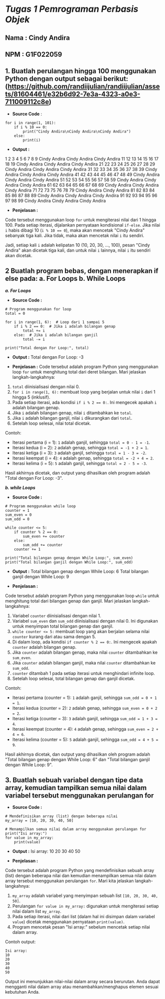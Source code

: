 # *Tugas 1 Pemrograman Perbasis Objek*
## Nama : Cindy Andira
## NPM  : G1F022059

## 1. Buatlah perulangan hingga 100 menggunakan Python dengan output sebagai berikut:(https://github.com/randiijulian/randiijulian/assets/81604461/e32b6d92-7e3a-4323-a0e3-711009112c8e)
- **Source Code** :  
```
for i in range(1, 101):
    if i % 10 == 0:
        print("Cindy Andira\nCindy Andira\nCindy Andira")
    else:
        print(i)
```
 - **Output :** 

1
2
3
4
5
6
7
8
9
Cindy Andira
Cindy Andira
Cindy Andira
11
12
13
14
15
16
17
18
19
Cindy Andira
Cindy Andira
Cindy Andira
21
22
23
24
25
26
27
28
29
Cindy Andira
Cindy Andira
Cindy Andira
31
32
33
34
35
36
37
38
39
Cindy Andira
Cindy Andira
Cindy Andira
41
42
43
44
45
46
47
48
49
Cindy Andira
Cindy Andira
Cindy Andira
51
52
53
54
55
56
57
58
59
Cindy Andira
Cindy Andira
Cindy Andira
61
62
63
64
65
66
67
68
69
Cindy Andira
Cindy Andira
Cindy Andira
71
72
73
75
76
78
79
Cindy Andira
Cindy Andira
81
82
83
84
85
86
87
88
89
Cindy Andira
Cindy Andira
Cindy Andira
91
92
93
94
95
96
97
98
99
Cindy Andira
Cindy Andira
Cindy Andira

 - **Penjelasan :** 

Code tersebut menggunakan loop `for` untuk mengiterasi nilai dari 1 hingga 100. Pada setiap iterasi, dijalankan pernyataan kondisional `if-else`. Jika nilai `i` habis dibagi 10 (`i % 10 == 0`), maka akan mencetak "Cindy Andira" sebanyak tiga kali. Jika tidak, maka akan mencetak nilai `i` itu sendiri.

Jadi, setiap kali `i` adalah kelipatan 10 (10, 20, 30, ..., 100), pesan "Cindy Andira" akan dicetak tiga kali, dan untuk nilai `i` lainnya, nilai `i` itu sendiri akan dicetak.

## 2 Buatlah program bebas, dengan menerapkan if else pada: a. For Loops b. While Loops
***a. For Loops***

 - **Source Code :** 
```
# Program menggunakan for loop
total = 0

for i in range(1, 6):  # Loop dari 1 sampai 5
    if i % 2 == 0:  # Jika i adalah bilangan genap
        total += i
    else:  # Jika i adalah bilangan ganjil
        total -= i

print("Total dengan For Loop:", total)
```

 - **Output :**
 Total dengan For Loop: -3

 - **Penjelasan :**
Code tersebut adalah program Python yang menggunakan loop `for` untuk menghitung total dari deret bilangan. Mari jelaskan langkah-langkahnya:

1. `total` diinisialisasi dengan nilai 0.
2. `for i in range(1, 6):` membuat loop yang berjalan untuk nilai `i` dari 1 hingga 5 (inklusif).
3. Pada setiap iterasi, ada kondisi `if i % 2 == 0:`. Ini mengecek apakah `i` adalah bilangan genap.
4. Jika `i` adalah bilangan genap, nilai `i` ditambahkan ke `total`.
5. Jika `i` adalah bilangan ganjil, nilai `i` dikurangkan dari `total`.
6. Setelah loop selesai, nilai total dicetak.

Contoh:
- Iterasi pertama (i = 1): `1` adalah ganjil, sehingga `total = 0 - 1 = -1`.
- Iterasi kedua (i = 2): `2` adalah genap, sehingga `total = -1 + 2 = 1`.
- Iterasi ketiga (i = 3): `3` adalah ganjil, sehingga `total = 1 - 3 = -2`.
- Iterasi keempat (i = 4): `4` adalah genap, sehingga `total = -2 + 4 = 2`.
- Iterasi kelima (i = 5): `5` adalah ganjil, sehingga `total = 2 - 5 = -3`.

Hasil akhirnya dicetak, dan output yang dihasilkan oleh program adalah "Total dengan For Loop: -3".


***b. while Loops***

- **Source Code :**
```
# Program menggunakan while loop
counter = 1
sum_even = 0
sum_odd = 0

while counter <= 5:
    if counter % 2 == 0:
        sum_even += counter
    else:
        sum_odd += counter
    counter += 1

print("Total bilangan genap dengan While Loop:", sum_even)
print("Total bilangan ganjil dengan While Loop:", sum_odd)
```

- **Output :** 
Total bilangan genap dengan While Loop: 6
Total bilangan ganjil dengan While Loop: 9

- **Penjelasan :**

Code tersebut adalah program Python yang menggunakan loop `while` untuk menghitung total dari bilangan genap dan ganjil. Mari jelaskan langkah-langkahnya:

1. Variabel `counter` diinisialisasi dengan nilai 1.
2. Variabel `sum_even` dan `sum_odd` diinisialisasi dengan nilai 0. Ini digunakan untuk menyimpan total bilangan genap dan ganjil.
3. `while counter <= 5:` membuat loop yang akan berjalan selama nilai `counter` kurang dari atau sama dengan 5.
4. Di dalam loop, ada kondisi `if counter % 2 == 0:`. Ini mengecek apakah `counter` adalah bilangan genap.
5. Jika `counter` adalah bilangan genap, maka nilai `counter` ditambahkan ke `sum_even`.
6. Jika `counter` adalah bilangan ganjil, maka nilai `counter` ditambahkan ke `sum_odd`.
7. `counter` ditambah 1 pada setiap iterasi untuk menghindari infinite loop.
8. Setelah loop selesai, total bilangan genap dan ganjil dicetak.

Contoh:
- Iterasi pertama (counter = 1): `1` adalah ganjil, sehingga `sum_odd = 0 + 1 = 1`.
- Iterasi kedua (counter = 2): `2` adalah genap, sehingga `sum_even = 0 + 2 = 2`.
- Iterasi ketiga (counter = 3): `3` adalah ganjil, sehingga `sum_odd = 1 + 3 = 4`.
- Iterasi keempat (counter = 4): `4` adalah genap, sehingga `sum_even = 2 + 4 = 6`.
- Iterasi kelima (counter = 5): `5` adalah ganjil, sehingga `sum_odd = 4 + 5 = 9`.

Hasil akhirnya dicetak, dan output yang dihasilkan oleh program adalah "Total bilangan genap dengan While Loop: 6" dan "Total bilangan ganjil dengan While Loop: 9".

## 3. Buatlah sebuah variabel dengan tipe data array, kemudian tampilkan semua nilai dalam variabel tersebut menggunakan perulangan for

- **Source Code :**
```
# Mendefinisikan array (list) dengan beberapa nilai
my_array = [10, 20, 30, 40, 50]

# Menampilkan semua nilai dalam array menggunakan perulangan for
print("Isi array:")
for value in my_array:
    print(value)
```

- **Output :**
Isi array:
10
20
30
40
50

- **Penjelasan :**

Code tersebut adalah program Python yang mendefinisikan sebuah array (list) dengan beberapa nilai dan kemudian menampilkan semua nilai dalam array tersebut menggunakan perulangan `for`. Mari kita jelaskan langkah-langkahnya:

1. `my_array` adalah variabel yang menyimpan sebuah list `[10, 20, 30, 40, 50]`.
2. Perulangan `for value in my_array:` digunakan untuk mengiterasi setiap nilai dalam list `my_array`.
3. Pada setiap iterasi, nilai dari list (dalam hal ini disimpan dalam variabel `value`) dicetak menggunakan pernyataan `print(value)`.
4. Program mencetak pesan "Isi array:" sebelum mencetak setiap nilai dalam array.

Contoh output:
```
Isi array:
10
20
30
40
50
```

Output ini menunjukkan nilai-nilai dalam array secara berurutan. Anda dapat mengganti nilai dalam array atau menambahkan/menghapus elemen sesuai kebutuhan Anda.